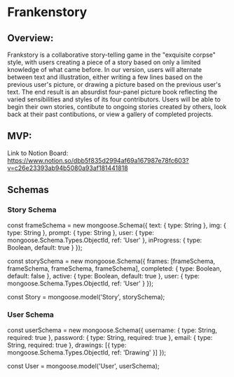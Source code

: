 # Frankenstory

## Overview:

Frankstory is a collaborative story-telling game in the "exquisite corpse" style, with users creating a piece of a story based on only a limited knowledge of what came before. In our version, users will alternate between text and illustration, either writing a few lines based on the previous user's picture, or drawing a picture based on the previous user's text. The end result is an absurdist four-panel picture book reflecting the varied sensibilities and styles of its four contributors. Users will be able to begin their own stories, contibute to ongoing stories created by others, look back at their past contibutions, or view a gallery of completed projects. 

## MVP: 

Link to Notion Board: https://www.notion.so/dbb5f835d2994af69a167987e78fc603?v=c26e23393ab94b5080a93af181441818

## Schemas

### Story Schema

const frameSchema = new mongoose.Schema({
  text: { type: String },
  img: { type: String },
  prompt: { type: String },
  user: { type: mongoose.Schema.Types.ObjectId, ref: 'User' },
  inProgress: { type: Boolean, default: true }
});

const storySchema = new mongoose.Schema({
  frames: [frameSchema, frameSchema, frameSchema, frameSchema],
  completed: { type: Boolean, default: false },
  active: { type: Boolean, default: true },
  user: { type: mongoose.Schema.Types.ObjectId, ref: 'User' }
});

const Story = mongoose.model('Story', storySchema);

### User Schema

const userSchema = new mongoose.Schema({
  username: { type: String, required: true },
  password: { type: String, required: true },
  email: { type: String, required: true },
  drawings: [{ type: mongoose.Schema.Types.ObjectId, ref: 'Drawing' }]
});

const User = mongoose.model('User', userSchema);


